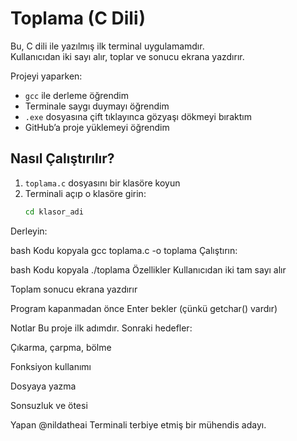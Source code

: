# Toplama (C Dili)

Bu, C dili ile yazılmış ilk terminal uygulamamdır.  
Kullanıcıdan iki sayı alır, toplar ve sonucu ekrana yazdırır.

Projeyi yaparken:
- `gcc` ile derleme öğrendim
- Terminale saygı duymayı öğrendim
- `.exe` dosyasına çift tıklayınca gözyaşı dökmeyi bıraktım
- GitHub’a proje yüklemeyi öğrendim

## Nasıl Çalıştırılır?

1. `toplama.c` dosyasını bir klasöre koyun  
2. Terminali açıp o klasöre girin:  
   ```bash
   cd klasor_adi
Derleyin:

bash
Kodu kopyala
gcc toplama.c -o toplama
Çalıştırın:

bash
Kodu kopyala
./toplama
Özellikler
Kullanıcıdan iki tam sayı alır

Toplam sonucu ekrana yazdırır

Program kapanmadan önce Enter bekler (çünkü getchar() vardır)

Notlar
Bu proje ilk adımdır.
Sonraki hedefler:

Çıkarma, çarpma, bölme

Fonksiyon kullanımı

Dosyaya yazma

Sonsuzluk ve ötesi

Yapan
@nildatheai
Terminali terbiye etmiş bir mühendis adayı.
